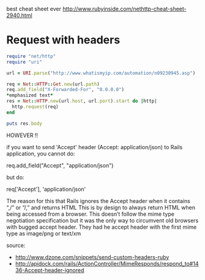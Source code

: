 best cheat sheet ever http://www.rubyinside.com/nethttp-cheat-sheet-2940.html

# Request with headers

```ruby
require "net/http"
require "uri"

url = URI.parse("http://www.whatismyip.com/automation/n09230945.asp")

req = Net::HTTP::Get.new(url.path)
req.add_field("X-Forwarded-For", "0.0.0.0")
*emphasized text*
res = Net::HTTP.new(url.host, url.port).start do |http|
  http.request(req)
end

puts res.body

```
HOWEVER !!

if you want to send 'Accept' header (Accept: application/json) to Rails application, you cannot do:

req.add_field("Accept", "application/json")

but do:

req['Accept'], 'application/json'

The reason for this that Rails ignores the Accept header when it contains “,/” or “/,” and returns HTML
This is by design to always return HTML when being accessed from a browser.
This doesn’t follow the mime type negotiation specification but it was the only way to circumvent old browsers with bugged accept header. They had he accept header with the first mime type as image/png or text/xm

source: 

* http://www.dzone.com/snippets/send-custom-headers-ruby
* http://apidock.com/rails/ActionController/MimeResponds/respond_to#1436-Accept-header-ignored

